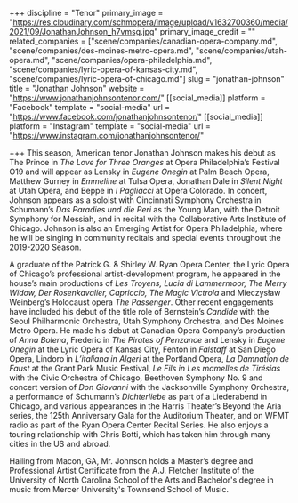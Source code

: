 +++
discipline = "Tenor"
primary_image = "https://res.cloudinary.com/schmopera/image/upload/v1632700360/media/2021/09/JonathanJohnson_h7vmsg.jpg"
primary_image_credit = ""
related_companies = ["scene/companies/canadian-opera-company.md", "scene/companies/des-moines-metro-opera.md", "scene/companies/utah-opera.md", "scene/companies/opera-philadelphia.md", "scene/companies/lyric-opera-of-kansas-city.md", "scene/companies/lyric-opera-of-chicago.md"]
slug = "jonathan-johnson"
title = "Jonathan Johnson"
website = "https://www.jonathanjohnsontenor.com/"
[[social_media]]
platform = "Facebook"
template = "social-media"
url = "https://www.facebook.com/jonathanjohnsontenor/"
[[social_media]]
platform = "Instagram"
template = "social-media"
url = "https://www.instagram.com/jonathanjohnsontenor/"

+++
This season, American tenor Jonathan Johnson makes his debut as The Prince in _The Love for Three Oranges_ at Opera Philadelphia’s Festival O19 and will appear as Lensky in _Eugene Onegin_ at Palm Beach Opera, Matthew Gurney in _Emmeline_ at Tulsa Opera, Jonathan Dale in _Silent Night_ at Utah Opera, and Beppe in _I Pagliacci_ at Opera Colorado. In concert, Johnson appears as a soloist with Cincinnati Symphony Orchestra in Schumann’s _Das Paradies und die Peri_ as the Young Man, with the Detroit Symphony for Messiah, and in recital with the Collaborative Arts Institute of Chicago. Johnson is also an Emerging Artist for Opera Philadelphia, where he will be singing in community recitals and special events throughout the 2019-2020 Season.

A graduate of the Patrick G. & Shirley W. Ryan Opera Center, the Lyric Opera of Chicago’s professional artist-development program, he appeared in the house’s main productions of _Les Troyens, Lucia di Lammermoor, The Merry Widow, Der Rosenkavalier, Capriccio, The Magic Victrola_ and Mieczysław Weinberg’s Holocaust opera _The Passenger_. Other recent engagements have included his debut of the title role of Bernstein’s _Candide_ with the Seoul Philharmonic Orchestra, Utah Symphony Orchestra, and Des Moines Metro Opera. He made his debut at Canadian Opera Company’s production of _Anna Bolena_, Frederic in _The Pirates of Penzance_ and Lensky in _Eugene Onegin_ at the Lyric Opera of Kansas City, Fenton in _Falstaff_ at San Diego Opera, Lindoro in _L’italiana in Algeri_ at the Portland Opera, _La Damnation de Faust_ at the Grant Park Music Festival, _Le Fils in Les mamelles de Tirésias_ with the Civic Orchestra of Chicago, Beethoven Symphony No. 9 and concert version of _Don Giovanni_ with the Jacksonville Symphony Orchestra, a performance of Schumann’s _Dichterliebe_ as part of a Liederabend in Chicago, and various appearances in the Harris Theater’s Beyond the Aria series, the 125th Anniversary Gala for the Auditorium Theater, and on WFMT radio as part of the Ryan Opera Center Recital Series. He also enjoys a touring relationship with Chris Botti, which has taken him through many cities in the US and abroad.

Hailing from Macon, GA, Mr. Johnson holds a Master’s degree and Professional Artist Certificate from the A.J. Fletcher Institute of the University of North Carolina School of the Arts and Bachelor's degree in music from Mercer University's Townsend School of Music.